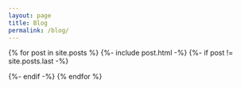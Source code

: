 ```yaml
---
layout: page
title: Blog
permalink: /blog/
---
```


{% for post in site.posts %}
  {%- include post.html -%}
  {%- if post != site.posts.last -%}
    <div class='post-divider'></div>
  {%- endif -%}
{% endfor %}
